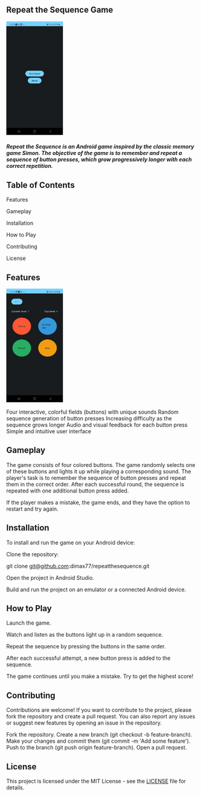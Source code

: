 ## Repeat the Sequence Game

<img src="screenshots/photo_5240345965456646815_y.jpg" alt="RTS " width="150" height="300">

##### Repeat the Sequence is an Android game inspired by the classic memory game Simon. The objective of the game is to remember and repeat a sequence of button presses, which grow progressively longer with each correct repetition.

## Table of Contents

Features

Gameplay

Installation

How to Play

Contributing

License

## Features

<img src="screenshots/photo_5240345965456646816_y.jpg " alt="GAME FEILD" width="150" height="300">

Four interactive, colorful fields (buttons) with unique sounds
Random sequence generation of button presses
Increasing difficulty as the sequence grows longer
Audio and visual feedback for each button press
Simple and intuitive user interface

## Gameplay

The game consists of four colored buttons. The game randomly selects one of these buttons and lights it up while playing a corresponding sound. The player's task is to remember the sequence of button presses and repeat them in the correct order. After each successful round, the sequence is repeated with one additional button press added.

If the player makes a mistake, the game ends, and they have the option to restart and try again.

## Installation

To install and run the game on your Android device:

Clone the repository:

git clone git@github.com:dimax77/repeatthesequence.git

Open the project in Android Studio.

Build and run the project on an emulator or a connected Android device.

## How to Play

Launch the game.

Watch and listen as the buttons light up in a random sequence.

Repeat the sequence by pressing the buttons in the same order.

After each successful attempt, a new button press is added to the sequence.

The game continues until you make a mistake. Try to get the highest score!

## Contributing

Contributions are welcome! If you want to contribute to the project, please fork the repository and create a pull request. You can also report any issues or suggest new features by opening an issue in the repository.

Fork the repository.
Create a new branch (git checkout -b feature-branch).
Make your changes and commit them (git commit -m 'Add some feature').
Push to the branch (git push origin feature-branch).
Open a pull request.

## License
This project is licensed under the MIT License - see the [LICENSE](LICENSE) file for details.
 
